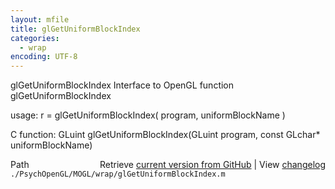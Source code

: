 ```yaml
---
layout: mfile
title: glGetUniformBlockIndex
categories:
  - wrap
encoding: UTF-8
---
```


glGetUniformBlockIndex  Interface to OpenGL function glGetUniformBlockIndex  

usage:  r = glGetUniformBlockIndex( program, uniformBlockName )  

C function:  GLuint glGetUniformBlockIndex(GLuint program, const GLchar\* uniformBlockName)  


<div class="code_header" style="text-align:right;">
  <span style="float:left;">Path&nbsp;&nbsp;</span> <span class="counter">Retrieve <a href=
  "https://raw.github.com/Psychtoolbox-3/Psychtoolbox-3/beta/./PsychOpenGL/MOGL/wrap/glGetUniformBlockIndex.m">current version from GitHub</a> | View <a href=
  "https://github.com/Psychtoolbox-3/Psychtoolbox-3/commits/beta/./PsychOpenGL/MOGL/wrap/glGetUniformBlockIndex.m">changelog</a></span>
</div>
<div class="code">
  <code>./PsychOpenGL/MOGL/wrap/glGetUniformBlockIndex.m</code>
</div>
